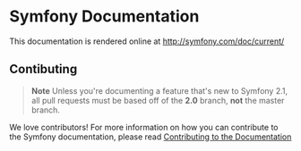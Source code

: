 Symfony Documentation
=====================

This documentation is rendered online at http://symfony.com/doc/current/

Contibuting
-----------

>**Note** 
>Unless you're documenting a feature that's new to Symfony 2.1, all pull
>requests must be based off of the **2.0** branch, **not** the master branch.

We love contributors! For more information on how you can contribute to the
Symfony documentation, please read [Contributing to the Documentation](http://symfony.com/doc/current/contributing/documentation/overview.html) 
